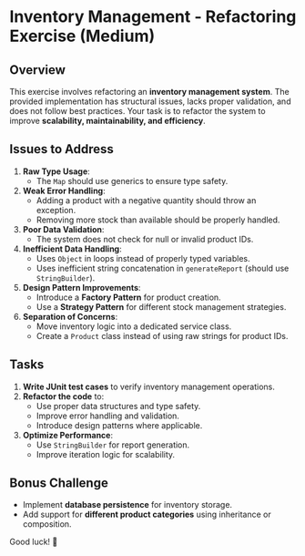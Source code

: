 # Inventory Management - Refactoring Exercise (Medium)

## Overview
This exercise involves refactoring an **inventory management system**. The provided implementation has structural issues, lacks proper validation, and does not follow best practices. Your task is to refactor the system to improve **scalability, maintainability, and efficiency**.

## Issues to Address
1. **Raw Type Usage**:
   - The `Map` should use generics to ensure type safety.
2. **Weak Error Handling**:
   - Adding a product with a negative quantity should throw an exception.
   - Removing more stock than available should be properly handled.
3. **Poor Data Validation**:
   - The system does not check for null or invalid product IDs.
4. **Inefficient Data Handling**:
   - Uses `Object` in loops instead of properly typed variables.
   - Uses inefficient string concatenation in `generateReport` (should use `StringBuilder`).
5. **Design Pattern Improvements**:
   - Introduce a **Factory Pattern** for product creation.
   - Use a **Strategy Pattern** for different stock management strategies.
6. **Separation of Concerns**:
   - Move inventory logic into a dedicated service class.
   - Create a `Product` class instead of using raw strings for product IDs.

## Tasks
1. **Write JUnit test cases** to verify inventory management operations.
2. **Refactor the code** to:
   - Use proper data structures and type safety.
   - Improve error handling and validation.
   - Introduce design patterns where applicable.
3. **Optimize Performance**:
   - Use `StringBuilder` for report generation.
   - Improve iteration logic for scalability.

## Bonus Challenge
- Implement **database persistence** for inventory storage.
- Add support for **different product categories** using inheritance or composition.

Good luck! 🚀


